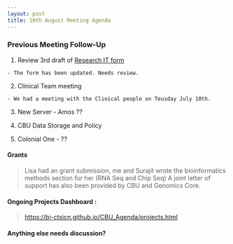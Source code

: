 ```yaml
---
layout: post
title: 10th August Meeting Agenda
---
```


### Previous Meeting Follow-Up

1. Review 3rd draft of [Research IT form](http://j.mp/2yNQ3At)

`- The form has been updated. Needs review.`

2. Clinical Team meeting
 
 `- We had a meeting with the Clinical people on Teusday July 10th.`
 
3. New Server - Amos ??
 
4. CBU Data Storage and Policy

5. Colonial One - ??
 

#### Grants

> Lisa had an grant submission, me and Surajit wrote the bioinformatics methods section for her (RNA Seq and Chip Seq)
> A joint letter of support has also been provided by CBU and Genomics Core.

#### Ongoing Projects Dashboard :

> https://bi-ctsicn.github.io/CBU_Agenda/projects.html
  
#### Anything else needs discussion?

